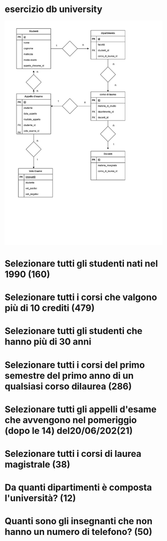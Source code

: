 # esercizio db university
![diagramma studenti universita](db.university.jpg)

# Selezionare tutti gli studenti nati nel 1990 (160)


# Selezionare tutti i corsi che valgono più di 10 crediti (479)


 # Selezionare tutti gli studenti che hanno più di 30 anni


 # Selezionare tutti i corsi del primo semestre del primo anno di un qualsiasi corso dilaurea (286)


 # Selezionare tutti gli appelli d'esame che avvengono nel pomeriggio (dopo le 14) del20/06/202(21)


 # Selezionare tutti i corsi di laurea magistrale (38)


 # Da quanti dipartimenti è composta l'università? (12)


 # Quanti sono gli insegnanti che non hanno un numero di telefono? (50)